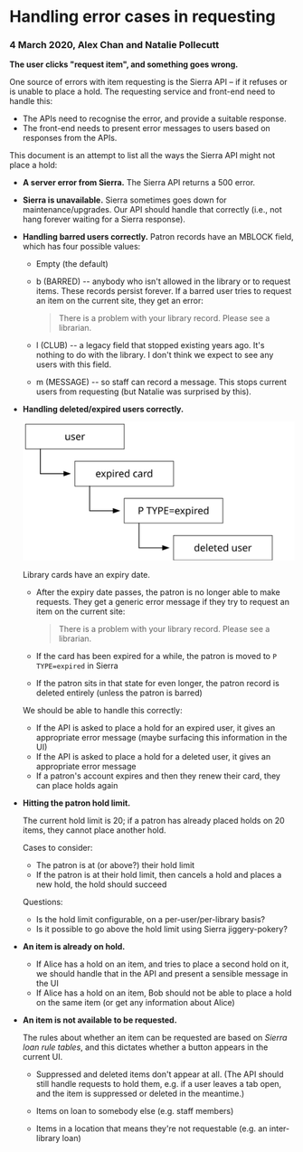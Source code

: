 # Handling error cases in requesting

### 4 March 2020, Alex Chan and Natalie Pollecutt

**The user clicks "request item", and something goes wrong.**

One source of errors with item requesting is the Sierra API – if it refuses or is unable to place a hold.
The requesting service and front-end need to handle this:

*   The APIs need to recognise the error, and provide a suitable response.
*   The front-end needs to present error messages to users based on responses from the APIs.

This document is an attempt to list all the ways the Sierra API might not place a hold:

*   **A server error from Sierra.**
    The Sierra API returns a 500 error.

*   **Sierra is unavailable.**
    Sierra sometimes goes down for maintenance/upgrades.
    Our API should handle that correctly (i.e., not hang forever waiting for a Sierra response).

*   **Handling barred users correctly.**
    Patron records have an MBLOCK field, which has four possible values:

    -   Empty (the default)

    -   b (BARRED) -- anybody who isn't allowed in the library or to request items.
        These records persist forever.
        If a barred user tries to request an item on the current site, they get an error:

        > There is a problem with your library record. Please see a librarian.

    -   l (CLUB) -- a legacy field that stopped existing years ago.
        It's nothing to do with the library.
        I don't think we expect to see any users with this field.

    -   m (MESSAGE) -- so staff can record a message.
        This stops current users from requesting (but Natalie was surprised by this).

*   **Handling deleted/expired users correctly.**

    <img src="images/2020-03-04-expired-users.svg">

    Library cards have an expiry date.

    -   After the expiry date passes, the patron is no longer able to make requests.
        They get a generic error message if they try to request an item on the current site:

        > There is a problem with your library record. Please see a librarian.

    -   If the card has been expired for a while, the patron is moved to `P TYPE=expired` in Sierra
    -   If the patron sits in that state for even longer, the patron record is deleted entirely (unless the patron is barred)

    We should be able to handle this correctly:

    -   If the API is asked to place a hold for an expired user, it gives an appropriate error message (maybe surfacing this information in the UI)
    -   If the API is asked to place a hold for a deleted user, it gives an appropriate error message
    -   If a patron's account expires and then they renew their card, they can place holds again

*   **Hitting the patron hold limit.**

    The current hold limit is 20; if a patron has already placed holds on 20 items, they cannot place another hold.

    Cases to consider:

    -   The patron is at (or above?) their hold limit
    -   If the patron is at their hold limit, then cancels a hold and places a new hold, the hold should succeed

    Questions:

    -   Is the hold limit configurable, on a per-user/per-library basis?
    -   Is it possible to go above the hold limit using Sierra jiggery-pokery?

*   **An item is already on hold.**

    -   If Alice has a hold on an item, and tries to place a second hold on it, we should handle that in the API and present a sensible message in the UI
    -   If Alice has a hold on an item, Bob should not be able to place a hold on the same item (or get any information about Alice)

*   **An item is not available to be requested.**

    The rules about whether an item can be requested are based on *Sierra loan rule tables*, and this dictates whether a button appears in the current UI.

    -   Suppressed and deleted items don't appear at all.
        (The API should still handle requests to hold them, e.g. if a user leaves a tab open, and the item is suppressed or deleted in the meantime.)

    -   Items on loan to somebody else (e.g. staff members)

    -   Items in a location that means they're not requestable (e.g. an inter-library loan)
